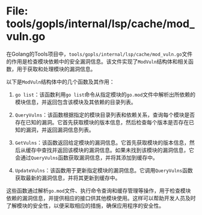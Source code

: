 # File: tools/gopls/internal/lsp/cache/mod_vuln.go

在Golang的Tools项目中，`tools/gopls/internal/lsp/cache/mod_vuln.go`文件的作用是检查模块依赖中的安全漏洞信息。该文件实现了`ModVuln`结构体和相关函数，用于获取和处理模块的漏洞信息。

以下是`ModVuln`结构体中的几个函数及其作用：

1. `go list`：该函数利用`go list`命令从指定模块的`go.mod`文件中解析出所依赖的模块信息，并返回包含该模块及其依赖的目录列表。

2. `QueryVulns`：该函数根据指定的模块目录列表和依赖关系，查询每个模块是否存在已知的漏洞。它首先获取模块的版本信息，然后检查每个版本是否存在已知的漏洞，并返回漏洞信息列表。

3. `GetVulns`：该函数返回给定模块的漏洞信息。它首先获取模块的版本信息，然后从缓存中查找并返回该模块的漏洞信息。如果未找到该模块的漏洞信息，它会通过`QueryVulns`函数获取漏洞信息，并将其添加到缓存中。

4. `UpdateVulns`：该函数用于更新指定模块的漏洞信息。它调用`QueryVulns`函数获取最新的漏洞信息，并将其更新到缓存中。

这些函数通过解析`go.mod`文件、执行命令查询和缓存管理等操作，用于检查模块依赖的漏洞信息，并提供相应的接口供其他模块使用。这样可以帮助开发人员及时了解模块的安全性，以便采取相应的措施，确保应用程序的安全性。

